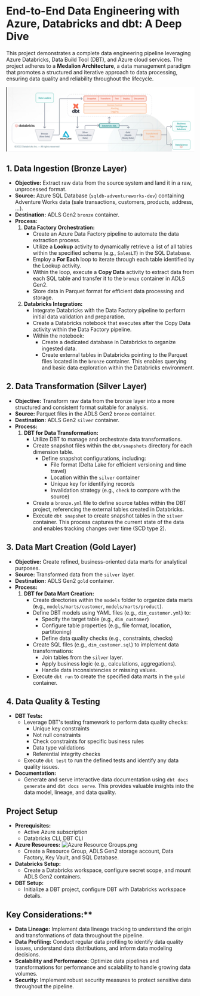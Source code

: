 # End-to-End Data Engineering with Azure, Databricks and dbt: A Deep Dive

This project demonstrates a complete data engineering pipeline leveraging Azure Databricks, Data Build Tool (DBT), and Azure cloud services. The project adheres to a **Medalion Architecture**, a data management paradigm that promotes a structured and iterative approach to data processing, ensuring data quality and reliability throughout the lifecycle.

![Medalion Architecture.png](https://github.com/phungthibacha/adventureworks_dbt_databricks/blob/master/Medalion%20Architecture.png)

## 1. Data Ingestion (Bronze Layer)

* **Objective:** Extract raw data from the source system and land it in a raw, unprocessed format.
* **Source:** Azure SQL Database (`sqldb-adventureworks-dev`) containing Adventure Works data (sale transactions, customers, products, address, ...).
* **Destination:** ADLS Gen2 `bronze` container.
* **Process:**
    1. **Data Factory Orchestration:**
        - Create an Azure Data Factory pipeline to automate the data extraction process.
        - Utilize a **Lookup** activity to dynamically retrieve a list of all tables within the specified schema (e.g., `SalesLT`) in the SQL Database.
        - Employ a **For Each** loop to iterate through each table identified by the Lookup activity.
        - Within the loop, execute a **Copy Data** activity to extract data from each SQL table and transfer it to the `bronze` container in ADLS Gen2.
        - Store data in Parquet format for efficient data processing and storage.
    2. **Databricks Integration:**
        - Integrate Databricks with the Data Factory pipeline to perform initial data validation and preparation.
        - Create a Databricks notebook that executes after the Copy Data activity within the Data Factory pipeline.
        - Within the notebook:
            - Create a dedicated database in Databricks to organize ingested data.
            - Create external tables in Databricks pointing to the Parquet files located in the `bronze` container. This enables querying and basic data exploration within the Databricks environment.

## 2. Data Transformation (Silver Layer)

* **Objective:** Transform raw data from the bronze layer into a more structured and consistent format suitable for analysis.
* **Source:** Parquet files in the ADLS Gen2 `bronze` container.
* **Destination:** ADLS Gen2 `silver` container.
* **Process:**
    1. **DBT for Data Transformation:**
        - Utilize DBT to manage and orchestrate data transformations.
        - Create snapshot files within the `dbt/snapshots` directory for each dimension table. 
            - Define snapshot configurations, including:
                - File format (Delta Lake for efficient versioning and time travel)
                - Location within the `silver` container
                - Unique key for identifying records
                - Invalidation strategy (e.g., `check` to compare with the source)
        - Create a `bronze.yml` file to define source tables within the DBT project, referencing the external tables created in Databricks.
        - Execute `dbt snapshot` to create snapshot tables in the `silver` container. This process captures the current state of the data and enables tracking changes over time (SCD type 2).

## 3. Data Mart Creation (Gold Layer)

* **Objective:** Create refined, business-oriented data marts for analytical purposes.
* **Source:** Transformed data from the `silver` layer.
* **Destination:** ADLS Gen2 `gold` container.
* **Process:**
    1. **DBT for Data Mart Creation:**
        - Create directories within the `models` folder to organize data marts (e.g., `models/marts/customer`, `models/marts/product`).
        - Define DBT models using YAML files (e.g., `dim_customer.yml`) to:
            - Specify the target table (e.g., `dim_customer`)
            - Configure table properties (e.g., file format, location, partitioning)
            - Define data quality checks (e.g., constraints, checks)
        - Create SQL files (e.g., `dim_customer.sql`) to implement data transformations:
            - Join tables from the `silver` layer.
            - Apply business logic (e.g., calculations, aggregations).
            - Handle data inconsistencies or missing values.
        - Execute `dbt run` to create the specified data marts in the `gold` container.

## 4. Data Quality & Testing

* **DBT Tests:**
    - Leverage DBT's testing framework to perform data quality checks:
        - Unique key constraints
        - Not null constraints
        - Check constraints for specific business rules
        - Data type validations
        - Referential integrity checks
    - Execute `dbt test` to run the defined tests and identify any data quality issues.
* **Documentation:**
    - Generate and serve interactive data documentation using `dbt docs generate` and `dbt docs serve`. This provides valuable insights into the data model, lineage, and data quality.

## Project Setup

* **Prerequisites:**
    - Active Azure subscription
    - Databricks CLI, DBT CLI 
* **Azure Resources:**
![Azure Resource Groups.png]((https://github.com/phungthibacha/adventureworks_dbt_databricks/blob/master/Azure%20Resource%20Groups.png))
    - Create a Resource Group, ADLS Gen2 storage account, Data Factory, Key Vault, and SQL Database.
* **Databricks Setup:**
    - Create a Databricks workspace, configure secret scope, and mount ADLS Gen2 containers.
* **DBT Setup:**
    - Initialize a DBT project, configure DBT with Databricks workspace details.

## Key Considerations:**

* **Data Lineage:** Implement data lineage tracking to understand the origin and transformations of data throughout the pipeline.
* **Data Profiling:** Conduct regular data profiling to identify data quality issues, understand data distributions, and inform data modeling decisions.
* **Scalability and Performance:** Optimize data pipelines and transformations for performance and scalability to handle growing data volumes.
* **Security:** Implement robust security measures to protect sensitive data throughout the pipeline.
